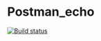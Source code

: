 # Postman_echo
[![Build status](https://ci.appveyor.com/api/projects/status/xymkrg8kp6c42gvm?svg=true)](https://ci.appveyor.com/project/Mvalerko/postman-echo)
